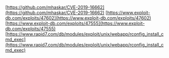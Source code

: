 [https://github.com/mhaskar/CVE-2019-16662](https://github.com/mhaskar/CVE-2019-16662)
[https://www.exploit-db.com/exploits/47602](https://www.exploit-db.com/exploits/47602)
[https://www.exploit-db.com/exploits/47555](https://www.exploit-db.com/exploits/47555)
[https://www.rapid7.com/db/modules/exploit/unix/webapp/rconfig_install_cmd_exec](https://www.rapid7.com/db/modules/exploit/unix/webapp/rconfig_install_cmd_exec)
